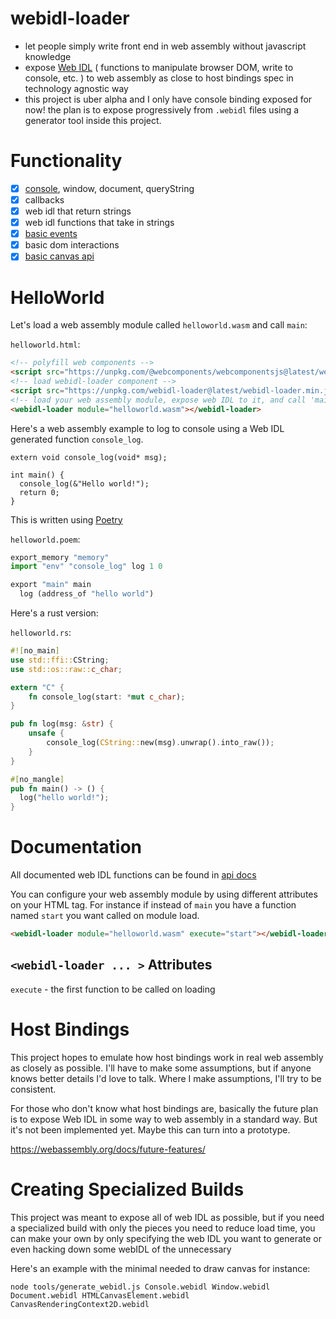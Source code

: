 # webidl-loader
* let people simply write front end in web assembly without javascript knowledge
* expose [Web IDL](https://heycam.github.io/webidl/) ( functions to manipulate browser DOM, write to console, etc. ) to web assembly as close to host bindings spec in technology agnostic way
* this project is uber alpha and I only have console binding exposed for now! the plan is to expose progressively from `.webidl` files using a generator tool inside this project.

# Functionality
- [x] [console](https://richardanaya.github.io/webidl-loader/examples/helloworld.html), window, document, queryString
- [x] callbacks
- [x] web idl that return strings
- [x] web idl functions that take in strings
- [x] [basic events](https://richardanaya.github.io/webidl-loader/examples/events.html)
- [x] basic dom interactions
- [x] [basic canvas api](https://richardanaya.github.io/webidl-loader/examples/canvas.html)

# HelloWorld
Let's load a web assembly module called `helloworld.wasm` and call `main`:

`helloworld.html`:
```html
<!-- polyfill web components -->
<script src="https://unpkg.com/@webcomponents/webcomponentsjs@latest/webcomponents-loader.js"></script>
<!-- load webidl-loader component -->
<script src="https://unpkg.com/webidl-loader@latest/webidl-loader.min.js"></script>
<!-- load your web assembly module, expose web IDL to it, and call 'main' by default -->
<webidl-loader module="helloworld.wasm"></webidl-loader>
```

Here's a web assembly example to log to console using a Web IDL generated function `console_log`.

```c_cpp
extern void console_log(void* msg);

int main() {
  console_log(&"Hello world!");
  return 0;
}
```

This is written using [Poetry](https://github.com/FantasyInternet/poetry)

`helloworld.poem`:
```python
export_memory "memory"
import "env" "console_log" log 1 0

export "main" main
  log (address_of "hello world")
```

Here's a rust version:

`helloworld.rs`:
```rust
#![no_main]
use std::ffi::CString;
use std::os::raw::c_char;

extern "C" {
    fn console_log(start: *mut c_char);
}

pub fn log(msg: &str) {
    unsafe {
        console_log(CString::new(msg).unwrap().into_raw());
    }
}

#[no_mangle]
pub fn main() -> () {
  log("hello world!");
}
```

# Documentation

All documented web IDL functions can be found in [api docs](https://github.com/richardanaya/webidl-loader/blob/master/webidl.md)

You can configure your web assembly module by using different attributes on your HTML tag. For instance if instead of `main` you have a function named `start` you want called on module load.

```html
<webidl-loader module="helloworld.wasm" execute="start"></webidl-loader>
```

## `<webidl-loader ... >` Attributes
`execute` - the first function to be called on loading


# Host Bindings

This project hopes to emulate how host bindings work in real web assembly as closely as possible. I'll have to make some assumptions, but if anyone knows better details I'd love to talk. Where I make assumptions, I'll try to be consistent.

For those who don't know what host bindings are, basically the future plan is to expose Web IDL in some way to web assembly in a standard way. But it's not been implemented yet. Maybe this can turn into a prototype.

https://webassembly.org/docs/future-features/

# Creating Specialized Builds

This project was meant to expose all of web IDL as possible, but if you need a specialized build with only the pieces you need to reduce load time, you can make your own by only specifying the web IDL you want to generate or even hacking down some webIDL of the unnecessary

Here's an example with the minimal needed to draw canvas for instance:
```terminal
node tools/generate_webidl.js Console.webidl Window.webidl Document.webidl HTMLCanvasElement.webidl CanvasRenderingContext2D.webidl
```
